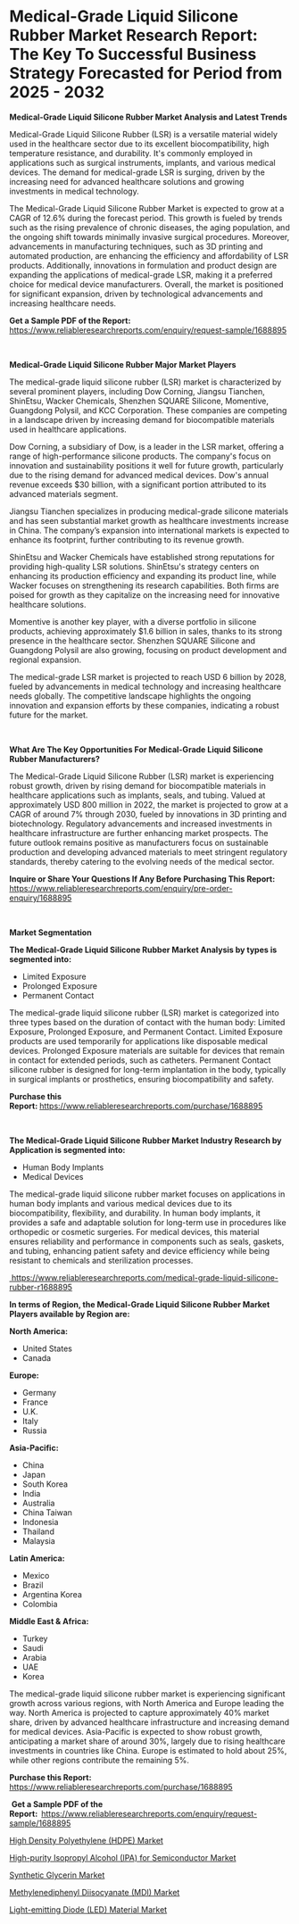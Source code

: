 <p><h1>Medical-Grade Liquid Silicone Rubber Market Research Report: The Key To Successful Business Strategy Forecasted for Period from 2025 - 2032</h1></p><p><strong>Medical-Grade Liquid Silicone Rubber Market Analysis and Latest Trends</strong></p>
<p><p>Medical-Grade Liquid Silicone Rubber (LSR) is a versatile material widely used in the healthcare sector due to its excellent biocompatibility, high temperature resistance, and durability. It's commonly employed in applications such as surgical instruments, implants, and various medical devices. The demand for medical-grade LSR is surging, driven by the increasing need for advanced healthcare solutions and growing investments in medical technology.</p><p>The Medical-Grade Liquid Silicone Rubber Market is expected to grow at a CAGR of 12.6% during the forecast period. This growth is fueled by trends such as the rising prevalence of chronic diseases, the aging population, and the ongoing shift towards minimally invasive surgical procedures. Moreover, advancements in manufacturing techniques, such as 3D printing and automated production, are enhancing the efficiency and affordability of LSR products. Additionally, innovations in formulation and product design are expanding the applications of medical-grade LSR, making it a preferred choice for medical device manufacturers. Overall, the market is positioned for significant expansion, driven by technological advancements and increasing healthcare needs.</p></p>
<p><strong>Get a Sample PDF of the Report:&nbsp;</strong> <a href="https://www.reliableresearchreports.com/enquiry/request-sample/1688895?utm_campaign=33&utm_medium=2&utm_source=Github&utm_content=ia&utm_term=26032025&utm_id=medical-grade-liquid-silicone-rubber">https://www.reliableresearchreports.com/enquiry/request-sample/1688895</a></p>
<p>&nbsp;</p>
<p><strong>Medical-Grade Liquid Silicone Rubber Major Market Players</strong></p>
<p><p>The medical-grade liquid silicone rubber (LSR) market is characterized by several prominent players, including Dow Corning, Jiangsu Tianchen, ShinEtsu, Wacker Chemicals, Shenzhen SQUARE Silicone, Momentive, Guangdong Polysil, and KCC Corporation. These companies are competing in a landscape driven by increasing demand for biocompatible materials used in healthcare applications.</p><p>Dow Corning, a subsidiary of Dow, is a leader in the LSR market, offering a range of high-performance silicone products. The company's focus on innovation and sustainability positions it well for future growth, particularly due to the rising demand for advanced medical devices. Dow's annual revenue exceeds $30 billion, with a significant portion attributed to its advanced materials segment.</p><p>Jiangsu Tianchen specializes in producing medical-grade silicone materials and has seen substantial market growth as healthcare investments increase in China. The company’s expansion into international markets is expected to enhance its footprint, further contributing to its revenue growth.</p><p>ShinEtsu and Wacker Chemicals have established strong reputations for providing high-quality LSR solutions. ShinEtsu's strategy centers on enhancing its production efficiency and expanding its product line, while Wacker focuses on strengthening its research capabilities. Both firms are poised for growth as they capitalize on the increasing need for innovative healthcare solutions.</p><p>Momentive is another key player, with a diverse portfolio in silicone products, achieving approximately $1.6 billion in sales, thanks to its strong presence in the healthcare sector. Shenzhen SQUARE Silicone and Guangdong Polysil are also growing, focusing on product development and regional expansion.</p><p>The medical-grade LSR market is projected to reach USD 6 billion by 2028, fueled by advancements in medical technology and increasing healthcare needs globally. The competitive landscape highlights the ongoing innovation and expansion efforts by these companies, indicating a robust future for the market.</p></p>
<p>&nbsp;</p>
<p><strong>What Are The Key Opportunities For Medical-Grade Liquid Silicone Rubber Manufacturers?</strong></p>
<p><p>The Medical-Grade Liquid Silicone Rubber (LSR) market is experiencing robust growth, driven by rising demand for biocompatible materials in healthcare applications such as implants, seals, and tubing. Valued at approximately USD 800 million in 2022, the market is projected to grow at a CAGR of around 7% through 2030, fueled by innovations in 3D printing and biotechnology. Regulatory advancements and increased investments in healthcare infrastructure are further enhancing market prospects. The future outlook remains positive as manufacturers focus on sustainable production and developing advanced materials to meet stringent regulatory standards, thereby catering to the evolving needs of the medical sector.</p></p>
<p><strong>Inquire or Share Your Questions If Any Before Purchasing This Report:</strong> <a href="https://www.reliableresearchreports.com/enquiry/pre-order-enquiry/1688895?utm_campaign=33&utm_medium=2&utm_source=Github&utm_content=ia&utm_term=26032025&utm_id=medical-grade-liquid-silicone-rubber">https://www.reliableresearchreports.com/enquiry/pre-order-enquiry/1688895</a></p>
<p>&nbsp;</p>
<p><strong>Market Segmentation</strong></p>
<p><strong>The Medical-Grade Liquid Silicone Rubber Market Analysis by types is segmented into:</strong></p>
<p><ul><li>Limited Exposure</li><li>Prolonged Exposure</li><li>Permanent Contact</li></ul></p>
<p><p>The medical-grade liquid silicone rubber (LSR) market is categorized into three types based on the duration of contact with the human body: Limited Exposure, Prolonged Exposure, and Permanent Contact. Limited Exposure products are used temporarily for applications like disposable medical devices. Prolonged Exposure materials are suitable for devices that remain in contact for extended periods, such as catheters. Permanent Contact silicone rubber is designed for long-term implantation in the body, typically in surgical implants or prosthetics, ensuring biocompatibility and safety.</p></p>
<p><strong>Purchase this Report:&nbsp;</strong><a href="https://www.reliableresearchreports.com/purchase/1688895?utm_campaign=33&utm_medium=2&utm_source=Github&utm_content=ia&utm_term=26032025&utm_id=medical-grade-liquid-silicone-rubber">https://www.reliableresearchreports.com/purchase/1688895</a></p>
<p>&nbsp;</p>
<p><strong>The Medical-Grade Liquid Silicone Rubber Market Industry Research by Application is segmented into:</strong></p>
<p><ul><li>Human Body Implants</li><li>Medical Devices</li></ul></p>
<p><p>The medical-grade liquid silicone rubber market focuses on applications in human body implants and various medical devices due to its biocompatibility, flexibility, and durability. In human body implants, it provides a safe and adaptable solution for long-term use in procedures like orthopedic or cosmetic surgeries. For medical devices, this material ensures reliability and performance in components such as seals, gaskets, and tubing, enhancing patient safety and device efficiency while being resistant to chemicals and sterilization processes.</p></p>
<p><a href="https://www.reliableresearchreports.com/medical-grade-liquid-silicone-rubber-r1688895?utm_campaign=33&utm_medium=2&utm_source=Github&utm_content=ia&utm_term=26032025&utm_id=medical-grade-liquid-silicone-rubber">&nbsp;https://www.reliableresearchreports.com/medical-grade-liquid-silicone-rubber-r1688895</a></p>
<p><strong>In terms of Region, the Medical-Grade Liquid Silicone Rubber Market Players available by Region are:</strong></p>
<p>
    <p> <strong> North America: </strong>
        <ul>
            <li>United States</li>
            <li>Canada</li>
        </ul>
        </p> 
    <p> <strong> Europe: </strong>
        <ul>
            <li>Germany</li>
            <li>France</li>
            <li>U.K.</li>
            <li>Italy</li>
            <li>Russia</li>
        </ul>
        </p> 
    <p> <strong> Asia-Pacific: </strong>
        <ul>
            <li>China</li>
            <li>Japan</li>
            <li>South Korea</li>
            <li>India</li>
            <li>Australia</li>
            <li>China Taiwan</li>
            <li>Indonesia</li>
            <li>Thailand</li>
            <li>Malaysia</li>
        </ul>
        </p> 
    <p> <strong> Latin America: </strong>
        <ul>
            <li>Mexico</li>
            <li>Brazil</li>
            <li>Argentina Korea</li>
            <li>Colombia</li>
        </ul>
        </p> 
    <p> <strong> Middle East & Africa: </strong>
        <ul>
            <li>Turkey</li>
            <li>Saudi</li>
            <li>Arabia</li>
            <li>UAE</li>
            <li>Korea</li>
        </ul>
    </p>
    </p>
<p><p>The medical-grade liquid silicone rubber market is experiencing significant growth across various regions, with North America and Europe leading the way. North America is projected to capture approximately 40% market share, driven by advanced healthcare infrastructure and increasing demand for medical devices. Asia-Pacific is expected to show robust growth, anticipating a market share of around 30%, largely due to rising healthcare investments in countries like China. Europe is estimated to hold about 25%, while other regions contribute the remaining 5%.</p></p>
<p><strong>Purchase this Report: </strong><a href="https://www.reliableresearchreports.com/purchase/1688895?utm_campaign=33&utm_medium=2&utm_source=Github&utm_content=ia&utm_term=26032025&utm_id=medical-grade-liquid-silicone-rubber">https://www.reliableresearchreports.com/purchase/1688895</a></p>
<p>&nbsp;<strong>Get a Sample PDF of the Report:&nbsp;&nbsp;</strong><a href="https://www.reliableresearchreports.com/enquiry/request-sample/1688895?utm_campaign=33&utm_medium=2&utm_source=Github&utm_content=ia&utm_term=26032025&utm_id=medical-grade-liquid-silicone-rubber">https://www.reliableresearchreports.com/enquiry/request-sample/1688895</a></p>
<p><strong></strong></p>
<p><p><a href="https://github.com/daglascimpoi/Market-Research-Report-List-1/blob/main/high-density-polyethylene-hdpe-market.md?utm_campaign=33&utm_medium=2&utm_source=Github&utm_content=ia&utm_term=26032025&utm_id=medical-grade-liquid-silicone-rubber">High Density Polyethylene (HDPE) Market</a></p><p><a href="https://github.com/daglascimpoi/Market-Research-Report-List-1/blob/main/high-purity-isopropyl-alcohol-ipa-for-semiconductor-market.md?utm_campaign=33&utm_medium=2&utm_source=Github&utm_content=ia&utm_term=26032025&utm_id=medical-grade-liquid-silicone-rubber">High-purity Isopropyl Alcohol (IPA) for Semiconductor Market</a></p><p><a href="https://github.com/dafertsuria/Market-Research-Report-List-1/blob/main/synthetic-glycerin-market.md?utm_campaign=33&utm_medium=2&utm_source=Github&utm_content=ia&utm_term=26032025&utm_id=medical-grade-liquid-silicone-rubber">Synthetic Glycerin Market</a></p><p><a href="https://github.com/billejuman43/Market-Research-Report-List-1/blob/main/methylenediphenyl-diisocyanate-mdi-market.md?utm_campaign=33&utm_medium=2&utm_source=Github&utm_content=ia&utm_term=26032025&utm_id=medical-grade-liquid-silicone-rubber">Methylenediphenyl Diisocyanate (MDI) Market</a></p><p><a href="https://github.com/shroffuhpa/Market-Research-Report-List-1/blob/main/light-emitting-diode-led-material-market.md?utm_campaign=33&utm_medium=2&utm_source=Github&utm_content=ia&utm_term=26032025&utm_id=medical-grade-liquid-silicone-rubber">Light-emitting Diode (LED) Material Market</a></p></p>